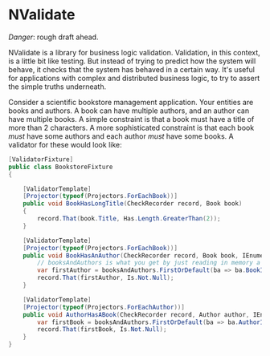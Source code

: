 # NValidate

_Danger_: rough draft ahead.

NValidate is a library for business logic validation. Validation, in this context, is a little bit like testing. But instead of trying to predict how the system will behave, it checks that the system has behaved in a certain way. It's useful for applications with complex and distributed business logic, to try to assert the simple truths underneath.

Consider a scientific bookstore management application. Your entities are books and authors. A book can have multiple authors, and an author can have multiple books. A simple constraint is that a book must have a title of more than 2 characters. A more sophisticated constraint is that each book _must_ have some authors and each author _must_ have some books. A validator for these would look like:

```cs
[ValidatorFixture]
public class BookstoreFixture
{

    [ValidatorTemplate]
    [Projector(typeof(Projectors.ForEachBook))]
    public void BookHasLongTitle(CheckRecorder record, Book book)
    {
        record.That(book.Title, Has.Length.GreaterThan(2));
    }

    [ValidatorTemplate]
    [Projector(typeof(Projectors.ForEachBook))]
    public void BookHasAnAuthor(CheckRecorder record, Book book, IEnumerable<BookAndAuthor> booksAndAuthors) {
        // booksAndAuthors is what you get by just reading in memory a many-to-many table.
        var firstAuthor = booksAndAuthors.FirstOrDefault(ba => ba.BookId = book.Id);
        record.That(firstAuthor, Is.Not.Null);
    }

    [ValidatorTemplate]
    [Projector(typeof(Projectors.ForEachAuthor))]
    public void AuthorHasABook(CheckRecorder record, Author author, IEnumerable<BookAndAuthor> booksAndAuthors) {
        var firstBook = booksAndAuthors.FirstOrDefault(ba => ba.AuthorId = author.Id);
        record.That(firstBook, Is.Not.Null);
    }
}
```
